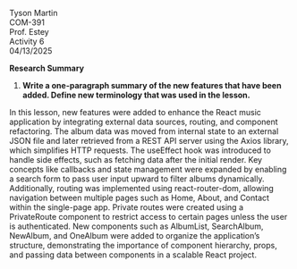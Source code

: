 Tyson Martin  
COM-391  
Prof. Estey  
Activity 6  
04/13/2025

**Research Summary**

1. **Write a one-paragraph summary of the new features that have been added. Define new terminology that was used in the lesson.**

In this lesson, new features were added to enhance the React music application by integrating external data sources, routing, and component refactoring. The album data was moved from internal state to an external JSON file and later retrieved from a REST API server using the Axios library, which simplifies HTTP requests. The useEffect hook was introduced to handle side effects, such as fetching data after the initial render. Key concepts like callbacks and state management were expanded by enabling a search form to pass user input upward to filter albums dynamically. Additionally, routing was implemented using react-router-dom, allowing navigation between multiple pages such as Home, About, and Contact within the single-page app. Private routes were created using a PrivateRoute component to restrict access to certain pages unless the user is authenticated. New components such as AlbumList, SearchAlbum, NewAlbum, and OneAlbum were added to organize the application’s structure, demonstrating the importance of component hierarchy, props, and passing data between components in a scalable React project.